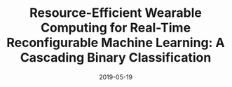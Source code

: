 ---
title: "Resource-Efficient Wearable Computing for Real-Time Reconfigurable Machine Learning: A Cascading Binary Classification"
collection: publications
permalink: /publication/resource
date: 2019-05-19
venue: 'IEEE 16th International Conference on Wearable and Implantable Body Sensor Networks (BSN)'
paperurl: 'https://arxiv.org/pdf/1907.03247.pdf'
citation: '<b>Mahdi Pedram</b>, Seyed Ali Rokni, Marjan Nourollahi, Houman Homayoun, Hassan Ghasemzadeh. (2019). &quot;Resource-Efficient Wearable Computing for Real-Time Reconfigurable Machine Learning: A Cascading Binary Classification.&quot; <i>IEEE 16th International Conference on Wearable and Implantable Body Sensor Networks (BSN)</i>.'
---
